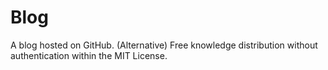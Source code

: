 # Blog
A blog hosted on GitHub. (Alternative) Free knowledge distribution without authentication within the MIT License.
